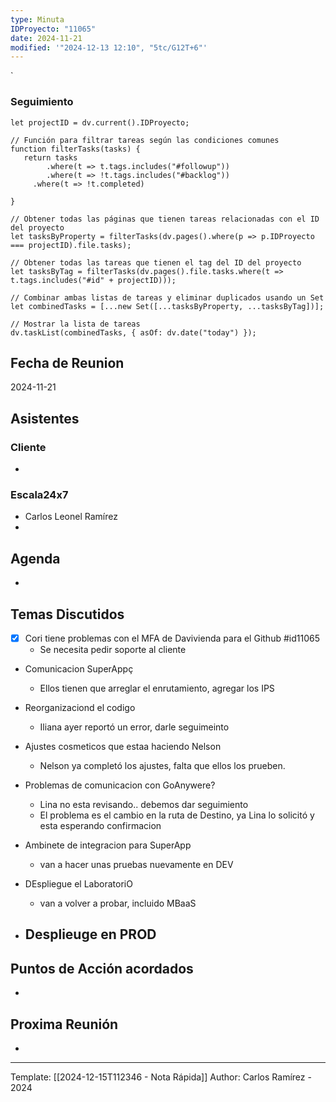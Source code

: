 ```yaml
---
type: Minuta
IDProyecto: "11065"
date: 2024-11-21
modified: '"2024-12-13 12:10", "5tc/G12T+6"'
---
```

`

### Seguimiento

```dataviewjs
let projectID = dv.current().IDProyecto;

// Función para filtrar tareas según las condiciones comunes
function filterTasks(tasks) {
   return tasks
        .where(t => t.tags.includes("#followup"))
        .where(t => !t.tags.includes("#backlog"))
     .where(t => !t.completed)
        
}

// Obtener todas las páginas que tienen tareas relacionadas con el ID del proyecto
let tasksByProperty = filterTasks(dv.pages().where(p => p.IDProyecto === projectID).file.tasks);

// Obtener todas las tareas que tienen el tag del ID del proyecto
let tasksByTag = filterTasks(dv.pages().file.tasks.where(t => t.tags.includes("#id" + projectID)));

// Combinar ambas listas de tareas y eliminar duplicados usando un Set
let combinedTasks = [...new Set([...tasksByProperty, ...tasksByTag])];

// Mostrar la lista de tareas
dv.taskList(combinedTasks, { asOf: dv.date("today") });
 ```
## Fecha de Reunion
2024-11-21

## Asistentes

### Cliente
* 
### Escala24x7
- Carlos Leonel Ramírez
-  

## Agenda
* 
## Temas Discutidos
- [x] Cori tiene problemas con el MFA de Davivienda para el Github #id11065
	- Se necesita pedir soporte al cliente
- Comunicacion SuperAppç
	- Ellos tienen que arreglar el enrutamiento, agregar los IPS
- Reorganizaciond el codigo
	- Iliana ayer reportó un error, darle seguimeinto  
- Ajustes cosmeticos que estaa haciendo Nelson
	- Nelson ya completó los ajustes, falta que ellos los prueben.
- Problemas de comunicacion con GoAnywere?
	- Lina no esta revisando.. debemos dar seguimiento
	- El problema es el cambio en la ruta de Destino, ya Lina lo solicitó y esta esperando confirmacion




- Ambinete de integracion para SuperApp
	- van a hacer unas pruebas nuevamente en DEV
- DEspliegue el LaboratoriO
	- van a volver a probar, incluido MBaaS
- Desplieuge en PROD
	- 


## Puntos de Acción acordados
- 

## Proxima Reunión
*   

---
Template: [[2024-12-15T112346 - Nota Rápida]]
Author: Carlos Ramírez - 2024
